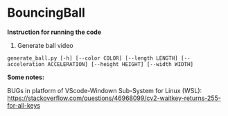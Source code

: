 # BouncingBall

**Instruction for running the code**

1. Generate ball video

```
generate_ball.py [-h] [--color COLOR] [--length LENGTH] [--acceleration ACCELERATION] [--height HEIGHT] [--width WIDTH] 
```

**Some notes:**

BUGs in platform of VScode-Windown Sub-System for Linux (WSL): 
https://stackoverflow.com/questions/46968099/cv2-waitkey-returns-255-for-all-keys